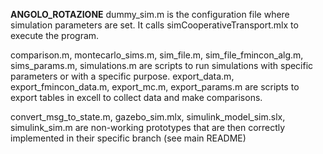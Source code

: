 **ANGOLO_ROTAZIONE**
dummy_sim.m is the configuration file where simulation parameters are set. It calls simCooperativeTransport.mlx to execute the program.

comparison.m, montecarlo_sims.m, sim_file.m, sim_file_fmincon_alg.m, sims_params.m, simulations.m are scripts to run simulations with specific parameters or with a specific purpose. export_data.m, export_fmincon_data.m, export_mc.m, export_params.m are scripts to export tables in excell to collect data and make comparisons.

convert_msg_to_state.m, gazebo_sim.mlx, simulink_model_sim.slx, simulink_sim.m are non-working prototypes that are then correctly implemented in their specific branch (see main README)
